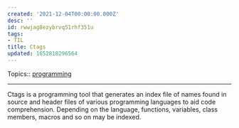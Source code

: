 ```yaml
---
created: '2021-12-04T00:00:00.000Z'
desc: ''
id: rwwjag8ezybrvq51rhf351u
tags:
- TIL
title: Ctags
updated: 1652818296564
---
```

   
Topics::  [programming](../topics/programming.md)   
   
   
---   
   
Ctags is a programming tool that generates an index file of names found in source and header files of various programming languages to aid code comprehension. Depending on the language, functions, variables, class members, macros and so on may be indexed.